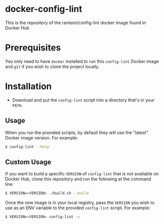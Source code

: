 # docker-config-lint
This is the repository of the raniemi/config-lint docker image found in Docker Hub

# Prerequisites

You only need to have `docker` installed to run this `config-lint` Docker image and `git` if you wish to clone the project locally.

# Installation

* Download and put the `config-lint` script into a directory that's in your `PATH`.

## Usage

When you run the provided scripts, by default they will use the "latest" Docker image version.  For example:

```bash
$ config-lint --help
```

## Custom Usage

If you want to build a specific `VERSION` of `config-lint` that is not available on Docker Hub, clone this repository and run the following at the command line:

```bash
$ VERSION=<VERSION> ./build.sh --build
```

Once the new image is in your local registry, pass the `VERSION` you wish to use as an ENV variable to the provided `config-lint` script. For example:

```bash
$ VERSION=<VERSION> config-lint -v
```